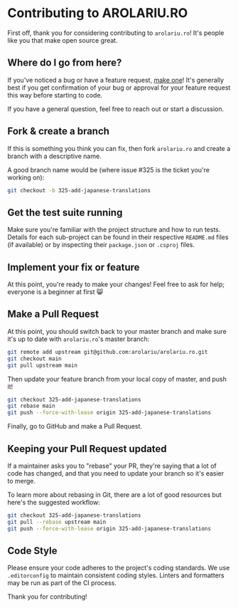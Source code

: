# Contributing to AROLARIU.RO

First off, thank you for considering contributing to `arolariu.ro`! It's people like you that make open source great.

## Where do I go from here?

If you've noticed a bug or have a feature request, [make one](https://github.com/arolariu/arolariu.ro/issues/new/choose)! It's generally best if you get confirmation of your bug or approval for your feature request this way before starting to code.

If you have a general question, feel free to reach out or start a discussion.

## Fork & create a branch

If this is something you think you can fix, then fork `arolariu.ro` and create a branch with a descriptive name.

A good branch name would be (where issue #325 is the ticket you're working on):

```bash
git checkout -b 325-add-japanese-translations
```

## Get the test suite running

Make sure you're familiar with the project structure and how to run tests. Details for each sub-project can be found in their respective `README.md` files (if available) or by inspecting their `package.json` or `.csproj` files.

## Implement your fix or feature

At this point, you're ready to make your changes! Feel free to ask for help; everyone is a beginner at first :smile_cat:

## Make a Pull Request

At this point, you should switch back to your master branch and make sure it's up to date with `arolariu.ro`'s master branch:

```bash
git remote add upstream git@github.com:arolariu/arolariu.ro.git
git checkout main
git pull upstream main
```

Then update your feature branch from your local copy of master, and push it!

```bash
git checkout 325-add-japanese-translations
git rebase main
git push --force-with-lease origin 325-add-japanese-translations
```

Finally, go to GitHub and make a Pull Request.

## Keeping your Pull Request updated

If a maintainer asks you to "rebase" your PR, they're saying that a lot of code has changed, and that you need to update your branch so it's easier to merge.

To learn more about rebasing in Git, there are a lot of good resources but here's the suggested workflow:

```bash
git checkout 325-add-japanese-translations
git pull --rebase upstream main
git push --force-with-lease origin 325-add-japanese-translations
```

## Code Style

Please ensure your code adheres to the project's coding standards. We use `.editorconfig` to maintain consistent coding styles. Linters and formatters may be run as part of the CI process.

Thank you for contributing!
